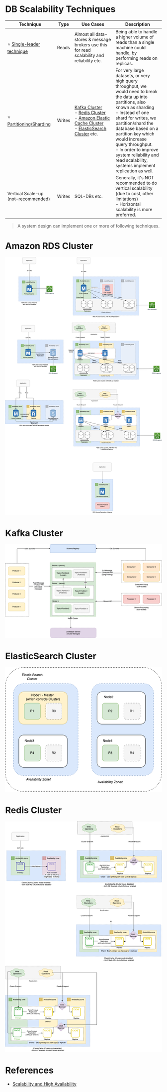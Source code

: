 # DB Scalability Techniques

| Technique                                                                            | Type   | Use Cases                                                                                                                                                                                                                                                                                                                       | Description                                                                                                                                                                                                                                                                                                                                                                         |
|--------------------------------------------------------------------------------------|--------|---------------------------------------------------------------------------------------------------------------------------------------------------------------------------------------------------------------------------------------------------------------------------------------------------------------------------------|-------------------------------------------------------------------------------------------------------------------------------------------------------------------------------------------------------------------------------------------------------------------------------------------------------------------------------------------------------------------------------------|
| :star: [Single-leader technique](Consistency&Replication/SingleLeaderReplication.md) | Reads  | Almost all data-stores & message brokers use this for read scalability and reliability etc.                                                                                                                                                                                                                                     | Being able to handle a higher volume of reads than a single machine could handle, by performing reads on replicas.                                                                                                                                                                                                                                                                  |
| :star: [Partitioning/Sharding](PartitioningSharding/Readme.md)                       | Writes | [Kafka Cluster](../4_MessageBrokersEDA/Kafka/Readme.md)<br/>- [Redis Cluster](In-Memory-Databases/Redis/RedisCluster.md)<br/>- [Amazon Elastic Cache Cluster](../2_AWSServices/6_DatabaseServices/AmazonElasticCache/ClusterMode.md)<br/>- [ElasticSearch Cluster](Search-Databases/ElasticSearch/ElasticSearchCluster.md) etc. | For very large datasets, or very high query throughput, we would need to break the data up into partitions, also known as sharding<br/>- Instead of one shard for writes, we partition/shard the database based on a partition key which would increase query throughput.<br/>- In order to improve system reliability and read scalability, systems implement replication as well. |
| Vertical Scale-up (not-recommended)                                                  | Writes | SQL-DBs etc.                                                                                                                                                                                                                                                                                                                    | Generally, it's NOT recommended to do vertical scalability (due to cost, other limitations) <br/>- Horizontal scalability is more preferred.                                                                                                                                                                                                                                        |

> A system design can implement one or more of following techniques.

# Amazon RDS Cluster

![](../2_AWSServices/6_DatabaseServices/AmazonRDS/assets/Multi-AZ/RDS-Multi-AZ-Replica.drawio.png)

# Kafka Cluster

![](../4_MessageBrokersEDA/Kafka/assets/Kafka-Architecture.drawio.png)

# ElasticSearch Cluster

![](Search-Databases/ElasticSearch/assests/ElasticSearch-Cluster.png)

# Redis Cluster

![](../2_AWSServices/6_DatabaseServices/AmazonElasticCache/assets/ElasticCache-Multi-AZ.drawio.png)

# References
- [Scalability and High Availability](https://dzone.com/refcardz/scalability)